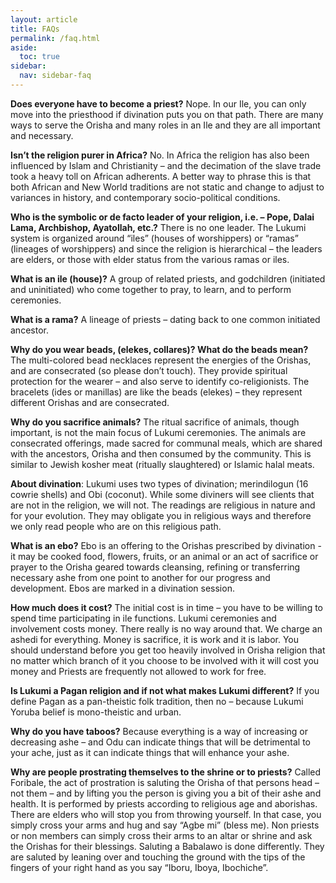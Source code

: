 ```yaml
---
layout: article
title: FAQs
permalink: /faq.html
aside:
  toc: true
sidebar:
  nav: sidebar-faq
---
```



**Does everyone have to become a priest?** Nope. In our Ile, you can only move into the priesthood if divination puts you on that path. There are many ways to serve the Orisha and many roles in an Ile and they are all important and necessary.

**Isn’t the religion purer in Africa?** No. In Africa the religion has also been influenced by Islam and Christianity – and the decimation of the slave trade took a heavy toll on African adherents. A better way to phrase this is that both African and New World traditions are not static and change to adjust to variances in history, and contemporary socio-political conditions.

**Who is the symbolic or de facto leader of your religion, i.e. – Pope, Dalai Lama, Archbishop, Ayatollah, etc.?** There is no one leader. The Lukumi system is organized around “iles” (houses of worshippers) or “ramas” (lineages of worshippers) and since the religion is hierarchical – the leaders are elders, or those with elder status from the various ramas or iles.

**What is an ile (house)?** A group of related priests, and godchildren (initiated and uninitiated) who come together to pray, to learn, and to perform ceremonies.

**What is a rama?** A lineage of priests – dating back to one common initiated ancestor.

**Why do you wear beads, (elekes, collares)? What do the beads mean?** The multi-colored bead necklaces represent the energies of the Orishas, and are consecrated (so please don’t touch). They provide spiritual protection for the wearer – and also serve to identify co-religionists. The bracelets (ides or manillas) are like the beads (elekes) – they represent different Orishas and are consecrated.

**Why do you sacrifice animals?** The ritual sacrifice of animals, though important, is not the main focus of Lukumi ceremonies. The animals are consecrated offerings, made sacred for communal meals, which are shared with the ancestors, Orisha and then consumed by the community. This is similar to Jewish kosher meat (ritually slaughtered) or Islamic halal meats.

**About divination**: Lukumi uses two types of divination; merindilogun (16 cowrie shells) and Obi (coconut). While some diviners will see clients that are not in the religion, we will not. The readings are religious in nature and for your evolution. They may obligate you in religious ways and therefore we only read people who are on this religious path.

**What is an ebo?** Ebo is an offering to the Orishas prescribed by divination -it may be cooked food, flowers, fruits, or an animal or an act of sacrifice or prayer to the Orisha geared towards cleansing, refining or transferring necessary ashe from one point to another for our progress and development. Ebos are marked in a divination session.

**How much does it cost?** The initial cost is in time – you have to be willing to spend time participating in ile functions. Lukumi ceremonies and involvement costs money. There really is no way around that. We charge an ashedi for everything. Money is sacrifice, it is work and it is labor. You should understand before you get too heavily involved in Orisha religion that no matter which branch of it you choose to be involved with it will cost you money and Priests are frequently not allowed to work for free.

**Is Lukumi a Pagan religion and if not what makes Lukumi different?** If you define Pagan as a pan-theistic folk tradition, then no – because Lukumi Yoruba belief is mono-theistic and urban.

**Why do you have taboos?** Because everything is a way of increasing or decreasing ashe – and Odu can indicate things that will be detrimental to your ache, just as it can indicate things that will enhance your ashe.

**Why are people prostrating themselves to the shrine or to priests?** Called Foribale, the act of prostration is saluting the Orisha of that persons head – not them – and by lifting you the person is giving you a bit of their ashe and health. It is performed by priests according to religious age and aborishas. There are elders who will stop you from throwing yourself. In that case, you simply cross your arms and hug and say “Agbe mi” (bless me). Non priests or non members can simply cross their arms to an altar or shrine and ask the Orishas for their blessings. Saluting a Babalawo is done differently. They are saluted by leaning over and touching the ground with the tips of the fingers of your right hand as you say “Iboru, Iboya, Ibochiche”.
